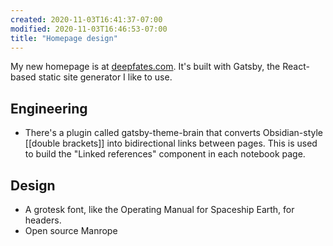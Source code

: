 ```yaml
---
created: 2020-11-03T16:41:37-07:00
modified: 2020-11-03T16:46:53-07:00
title: "Homepage design"
---
```


My new homepage is at [deepfates.com](https://deepfates.com). It's built with Gatsby, the React-based static site generator I like to use.

## Engineering

- There's a plugin called gatsby-theme-brain that converts Obsidian-style [[double brackets]] into bidirectional links between pages. This is used to build the "Linked references" component in each notebook page.


## Design
- A grotesk font, like the Operating Manual for Spaceship Earth, for headers.
 - Open source Manrope

